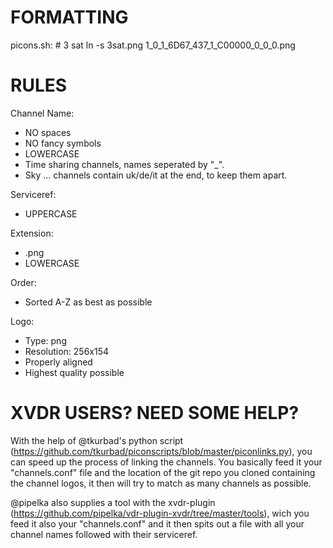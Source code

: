 FORMATTING
==========


picons.sh:
    # 3 sat
    ln -s 3sat.png 1_0_1_6D67_437_1_C00000_0_0_0.png




RULES
=====

Channel Name:
  * NO spaces
  * NO fancy symbols
  * LOWERCASE
  * Time sharing channels, names seperated by "_".
  * Sky ... channels contain uk/de/it at the end, to keep them apart.

Serviceref:
  * UPPERCASE

Extension:
  * .png
  * LOWERCASE

Order:
  * Sorted A-Z as best as possible

Logo:
  * Type: png
  * Resolution: 256x154
  * Properly aligned
  * Highest quality possible




XVDR USERS? NEED SOME HELP?
===========================

With the help of @tkurbad's python script (https://github.com/tkurbad/piconscripts/blob/master/piconlinks.py), you can speed up the process of linking the channels. You basically feed it your "channels.conf" file and the location of the git repo you cloned containing the channel logos, it then will try to match as many channels as possible.

@pipelka also supplies a tool with the xvdr-plugin (https://github.com/pipelka/vdr-plugin-xvdr/tree/master/tools), wich you feed it also your "channels.conf" and it then spits out a file with all your channel names followed with their serviceref.

